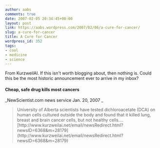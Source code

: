 ```yaml
---
author: aabs
comments: true
date: 2007-02-05 20:34:45+00:00
layout: post
link: https://aabs.wordpress.com/2007/02/06/a-cure-for-cancer/
slug: a-cure-for-cancer
title: A Cure for Cancer
wordpress_id: 352
tags:
- cool
- medicine
- science
---
```


From KurzweilAI. If this isn't worth blogging about, then nothing is. Could this be the most historic announcement ever to arrive in my inbox?




#### Cheap, safe drug kills most cancers


_NewScientist.com news service Jan. 20, 2007
_


<blockquote>University of Alberta scientists
have tested dichloroacetate (DCA) on
human cells cultured outside the
body and found that it killed lung,
breast and brain cancer cells, but
not healthy cells....
[http://www.kurzweilai.net/email/newsRedirect.html?newsID=6368&m=28179](http://www.kurzweilai.net/email/newsRedirect.html?newsID=6368&m=28179)</blockquote>
